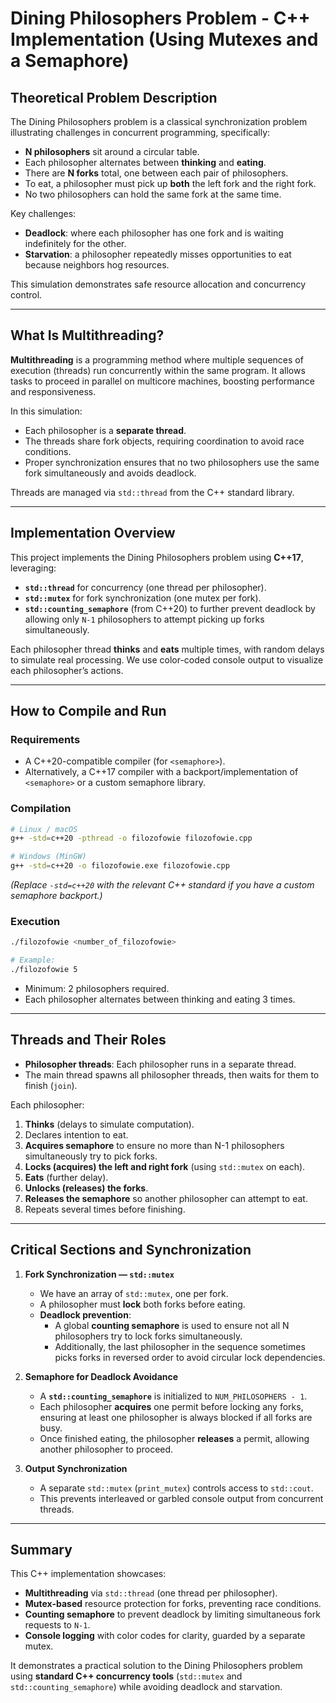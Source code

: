 # Dining Philosophers Problem - C++ Implementation (Using Mutexes and a Semaphore)

## Theoretical Problem Description

The Dining Philosophers problem is a classical synchronization problem illustrating challenges in concurrent programming, specifically:
- **N philosophers** sit around a circular table.
- Each philosopher alternates between **thinking** and **eating**.
- There are **N forks** total, one between each pair of philosophers.
- To eat, a philosopher must pick up **both** the left fork and the right fork.
- No two philosophers can hold the same fork at the same time.

Key challenges:
- **Deadlock**: where each philosopher has one fork and is waiting indefinitely for the other.
- **Starvation**: a philosopher repeatedly misses opportunities to eat because neighbors hog resources.

This simulation demonstrates safe resource allocation and concurrency control.

---

## What Is Multithreading?

**Multithreading** is a programming method where multiple sequences of execution (threads) run concurrently within the same program. It allows tasks to proceed in parallel on multicore machines, boosting performance and responsiveness.

In this simulation:
- Each philosopher is a **separate thread**.
- The threads share fork objects, requiring coordination to avoid race conditions.
- Proper synchronization ensures that no two philosophers use the same fork simultaneously and avoids deadlock.

Threads are managed via `std::thread` from the C++ standard library.

---

## Implementation Overview

This project implements the Dining Philosophers problem using **C++17**, leveraging:
- **`std::thread`** for concurrency (one thread per philosopher).
- **`std::mutex`** for fork synchronization (one mutex per fork).
- **`std::counting_semaphore`** (from C++20) to further prevent deadlock by allowing only `N-1` philosophers to attempt picking up forks simultaneously.

Each philosopher thread **thinks** and **eats** multiple times, with random delays to simulate real processing. We use color-coded console output to visualize each philosopher’s actions.

---

## How to Compile and Run

### Requirements
- A C++20-compatible compiler (for `<semaphore>`).  
- Alternatively, a C++17 compiler with a backport/implementation of `<semaphore>` or a custom semaphore library.

### Compilation
```bash
# Linux / macOS
g++ -std=c++20 -pthread -o filozofowie filozofowie.cpp

# Windows (MinGW)
g++ -std=c++20 -o filozofowie.exe filozofowie.cpp
```
*(Replace `-std=c++20` with the relevant C++ standard if you have a custom semaphore backport.)*

### Execution
```bash
./filozofowie <number_of_filozofowie>

# Example:
./filozofowie 5
```
- Minimum: 2 philosophers required.
- Each philosopher alternates between thinking and eating 3 times.

---

## Threads and Their Roles

- **Philosopher threads**: Each philosopher runs in a separate thread.  
- The main thread spawns all philosopher threads, then waits for them to finish (`join`).

Each philosopher:
1. **Thinks** (delays to simulate computation).
2. Declares intention to eat.
3. **Acquires semaphore** to ensure no more than N-1 philosophers simultaneously try to pick forks.
4. **Locks (acquires) the left and right fork** (using `std::mutex` on each).
5. **Eats** (further delay).
6. **Unlocks (releases) the forks**.
7. **Releases the semaphore** so another philosopher can attempt to eat.
8. Repeats several times before finishing.

---

## Critical Sections and Synchronization

1. **Fork Synchronization — `std::mutex`**  
   - We have an array of `std::mutex`, one per fork.  
   - A philosopher must **lock** both forks before eating.  
   - **Deadlock prevention**:  
     - A global **counting semaphore** is used to ensure not all N philosophers try to lock forks simultaneously.  
     - Additionally, the last philosopher in the sequence sometimes picks forks in reversed order to avoid circular lock dependencies.

2. **Semaphore for Deadlock Avoidance**  
   - A **`std::counting_semaphore`** is initialized to `NUM_PHILOSOPHERS - 1`.  
   - Each philosopher **acquires** one permit before locking any forks, ensuring at least one philosopher is always blocked if all forks are busy.  
   - Once finished eating, the philosopher **releases** a permit, allowing another philosopher to proceed.

3. **Output Synchronization**  
   - A separate `std::mutex` (`print_mutex`) controls access to `std::cout`.  
   - This prevents interleaved or garbled console output from concurrent threads.

---

## Summary

This C++ implementation showcases:
- **Multithreading** via `std::thread` (one thread per philosopher).
- **Mutex-based** resource protection for forks, preventing race conditions.
- **Counting semaphore** to prevent deadlock by limiting simultaneous fork requests to `N-1`.
- **Console logging** with color codes for clarity, guarded by a separate mutex.

It demonstrates a practical solution to the Dining Philosophers problem using **standard C++ concurrency tools** (`std::mutex` and `std::counting_semaphore`) while avoiding deadlock and starvation.